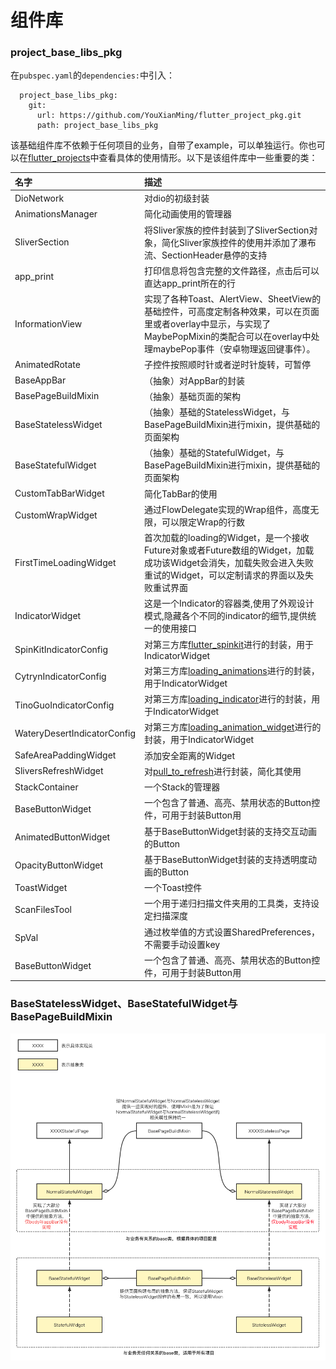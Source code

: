# 组件库

### project_base_libs_pkg

在```pubspec.yaml```的```dependencies:```中引入：
```
  project_base_libs_pkg:
    git:
      url: https://github.com/YouXianMing/flutter_project_pkg.git
      path: project_base_libs_pkg
```

该基础组件库不依赖于任何项目的业务，自带了example，可以单独运行。你也可以在[flutter_projects](https://github.com/YouXianMing/flutter_projects)中查看具体的使用情形。以下是该组件库中一些重要的类：

名字|描述
:-|:-
DioNetwork|对dio的初级封装
AnimationsManager|简化动画使用的管理器
SliverSection|将Sliver家族的控件封装到了SliverSection对象，简化Sliver家族控件的使用并添加了瀑布流、SectionHeader悬停的支持
app_print|打印信息将包含完整的文件路径，点击后可以直达app_print所在的行
InformationView|实现了各种Toast、AlertView、SheetView的基础控件，可高度定制各种效果，可以在页面里或者overlay中显示，与实现了MaybePopMixin的类配合可以在overlay中处理maybePop事件（安卓物理返回键事件）。
AnimatedRotate|子控件按照顺时针或者逆时针旋转，可暂停
BaseAppBar|（抽象）对AppBar的封装
BasePageBuildMixin|（抽象）基础页面的架构
BaseStatelessWidget|（抽象）基础的StatelessWidget，与BasePageBuildMixin进行mixin，提供基础的页面架构
BaseStatefulWidget|（抽象）基础的StatefulWidget，与BasePageBuildMixin进行mixin，提供基础的页面架构
CustomTabBarWidget|简化TabBar的使用
CustomWrapWidget|通过FlowDelegate实现的Wrap组件，高度无限，可以限定Wrap的行数
FirstTimeLoadingWidget|首次加载的loading的Widget，是一个接收Future对象或者Future数组的Widget，加载成功该Widget会消失，加载失败会进入失败重试的Widget，可以定制请求的界面以及失败重试界面
IndicatorWidget|这是一个Indicator的容器类,使用了外观设计模式,隐藏各个不同的indicator的细节,提供统一的使用接口
SpinKitIndicatorConfig|对第三方库[flutter_spinkit](https://pub.dev/packages/flutter_spinkit)进行的封装，用于IndicatorWidget
CytrynIndicatorConfig|对第三方库[loading_animations](https://pub.flutter-io.cn/packages/loading_animations)进行的封装，用于IndicatorWidget
TinoGuoIndicatorConfig|对第三方库[loading_indicator](https://pub.dev/packages/loading_indicator)进行的封装，用于IndicatorWidget
WateryDesertIndicatorConfig|对第三方库[loading_animation_widget](https://pub.dev/packages/loading_animation_widget)进行的封装，用于IndicatorWidget
SafeAreaPaddingWidget|添加安全距离的Widget
SliversRefreshWidget|对[pull_to_refresh](https://pub.flutter-io.cn/packages/pull_to_refresh)进行封装，简化其使用
StackContainer|一个Stack的管理器
BaseButtonWidget|一个包含了普通、高亮、禁用状态的Button控件，可用于封装Button用
AnimatedButtonWidget|基于BaseButtonWidget封装的支持交互动画的Button
OpacityButtonWidget|基于BaseButtonWidget封装的支持透明度动画的Button
ToastWidget|一个Toast控件
ScanFilesTool|一个用于递归扫描文件夹用的工具类，支持设定扫描深度
SpVal|通过枚举值的方式设置SharedPreferences，不需要手动设置key
BaseButtonWidget|一个包含了普通、高亮、禁用状态的Button控件，可用于封装Button用

### BaseStatelessWidget、BaseStatefulWidget与BasePageBuildMixin
![Image 界面继承关系](./界面继承关系.png)


